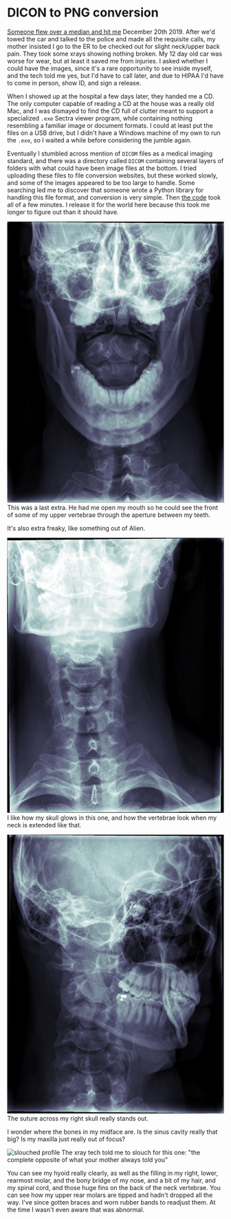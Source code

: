# DICON to PNG conversion

[Someone flew over a median and hit me](https://www.youtube.com/watch?v=302QaUchRq8) December 20th 2019. After we'd towed the car and talked to the police and made all the requisite calls, my mother insisted I go to the ER to be checked out for slight neck/upper back pain. They took some xrays showing nothing broken. My 12 day old car was worse for wear, but at least it saved me from injuries. I asked whether I could have the images, since it's a rare opportunity to see inside myself, and the tech told me yes, but I'd have to call later, and due to HIPAA I'd have to come in person, show ID, and sign a release.

When I showed up at the hospital a few days later, they handed me a CD. The only computer capable of reading a CD at the house was a really old Mac, and I was dismayed to find the CD full of clutter meant to support a specialized `.exe` Sectra viewer program, while containing nothing resembling a familiar image or document formats. I could at least put the files on a USB drive, but I didn't have a Windows machine of my own to run the `.exe`, so I waited a while before considering the jumble again.

Eventually I stumbled across mention of `DICOM` files as a medical imaging standard, and there was a directory called `DICOM` containing several layers of folders with what could have been image files at the bottom. I tried uploading these files to file conversion websites, but these worked slowly, and some of the images appeared to be too large to handle. Some searching led me to discover that someone wrote a Python library for handling this file format, and conversion is very simple. Then [the code](convert.py) took all of a few minutes. I release it for the world here because this took me longer to figure out than it should have.

![mouth](EE0BCB6F.png)
This was a last extra. He had me open my mouth so he could see the front of some of my upper vertebrae through the aperture between my teeth.

It's also extra freaky, like something out of Alien.

![elongated neck](EE542215.png)
I like how my skull glows in this one, and how the vertebrae look when my neck is extended like that.

![twisted](EEBE3953.png)
The suture across my right skull really stands out.

I wonder where the bones in my midface are. Is the sinus cavity really that big? Is my maxilla just really out of focus?

![slouched profile](EEFA9DCA.png)
The xray tech told me to slouch for this one: "the complete opposite of what your mother always told you"

You can see my hyoid really clearly, as well as the filling in my right, lower, rearmost molar, and the bony bridge of my nose, and a bit of my hair, and my spinal cord, and those huge fins on the back of the neck vertebrae. You can see how my upper rear molars are tipped and hadn't dropped all the way. I've since gotten braces and worn rubber bands to readjust them. At the time I wasn't even aware that was abnormal.

